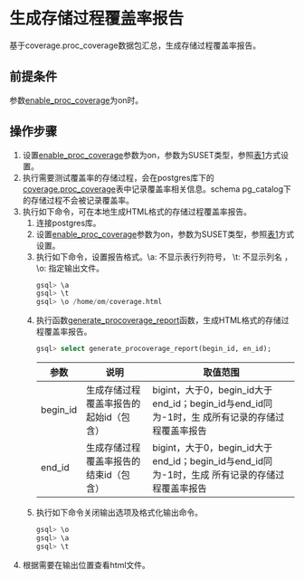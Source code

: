 # 生成存储过程覆盖率报告

基于coverage.proc_coverage数据包汇总，生成存储过程覆盖率报告。

## 前提条件

参数[enable_proc_coverage](../DatabaseReference/%E5%85%B6%E5%AE%83%E9%80%89%E9%A1%B9.md#section14683125861213)为on时。

## 操作步骤

1. 设置[enable_proc_coverage](../DatabaseReference/%E5%85%B6%E5%AE%83%E9%80%89%E9%A1%B9.md#section14683125861213)参数为on，参数为SUSET类型，参照[表1](../DatabaseReference/重设参数.md#zh-cn_topic_0237121562_zh-cn_topic_0059777490_t91a6f212010f4503b24d7943aed6d846)方式设置。
2. 执行需要测试覆盖率的存储过程，会在postgres库下的[coverage.proc_coverage](./coverage-proc_coverage.md)表中记录覆盖率相关信息。schema pg_catalog下的存储过程不会被记录覆盖率。
3. 执行如下命令，可在本地生成HTML格式的存储过程覆盖率报告。
   1. 连接postgres库。
   2. 设置[enable_proc_coverage](../DatabaseReference/%E5%85%B6%E5%AE%83%E9%80%89%E9%A1%B9.md#section14683125861213)参数为on，参数为SUSET类型，参照[表1](../DatabaseReference/重设参数.md#zh-cn_topic_0237121562_zh-cn_topic_0059777490_t91a6f212010f4503b24d7943aed6d846)方式设置。
   3. 执行如下命令，设置报告格式。\a: 不显示表行列符号， \t: 不显示列名 ，\o: 指定输出文件。
      ```sql
      gsql> \a      
      gsql> \t 
      gsql> \o /home/om/coverage.html
      ```
   4. 执行函数[generate_procoverage_report](./%E5%85%B6%E5%AE%83%E5%87%BD%E6%95%B0.md#section14683125861213)函数，生成HTML格式的存储过程覆盖率报告。
      ```sql
      gsql> select generate_procoverage_report(begin_id, en_id);
      ```
      |参数|说明|取值范围|
      |--|--|--|
      |begin_id|生成存储过程覆盖率报告的起始id（包含）|bigint，大于0，begin_id大于end_id；begin_id与end_id同为-1时，生  成所有记录的存储过程覆盖率报告|
      |end_id|生成存储过程覆盖率报告的结束id（包含）|bigint，大于0，begin_id大于end_id；begin_id与end_id同为-1时，生成  所有记录的存储过程覆盖率报告|
   5. 执行如下命令关闭输出选项及格式化输出命令。
       ```sql
      gsql> \o     
      gsql> \a
      gsql> \t
      ```
4. 根据需要在输出位置查看html文件。



   
